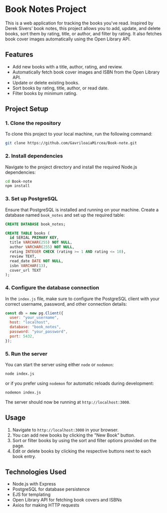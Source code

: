 # Book Notes Project

This is a web application for tracking the books you've read. Inspired by Derek Sivers' book notes, this project allows you to add, update, and delete books, sort them by rating, title, or author, and filter by rating. It also fetches book cover images automatically using the Open Library API.

## Features
- Add new books with a title, author, rating, and review.
- Automatically fetch book cover images and ISBN from the Open Library API.
- Update or delete existing books.
- Sort books by rating, title, author, or read date.
- Filter books by minimum rating.

## Project Setup

### 1. Clone the repository

To clone this project to your local machine, run the following command:

```bash
git clone https://github.com/GavriloaiaMircea/Book-note.git
```

### 2. Install dependencies
Navigate to the project directory and install the required Node.js dependencies:

```bash
cd Book-note
npm install
```

### 3. Set up PostgreSQL
Ensure that PostgreSQL is installed and running on your machine. Create a database named `book_notes` and set up the required table:

```sql
CREATE DATABASE book_notes;

CREATE TABLE books (
  id SERIAL PRIMARY KEY,
  title VARCHAR(255) NOT NULL,
  author VARCHAR(255) NOT NULL,
  rating INTEGER CHECK (rating >= 1 AND rating <= 10),
  review TEXT,
  read_date DATE NOT NULL,
  isbn VARCHAR(13),
  cover_url TEXT
);
```

### 4. Configure the database connection
In the `index.js` file, make sure to configure the PostgreSQL client with your correct username, password, and other connection details:

```javascript
const db = new pg.Client({
  user: "your_username",
  host: "localhost",
  database: "book_notes",
  password: "your_password",
  port: 5432,
});
```

### 5. Run the server
You can start the server using either `node` or `nodemon`:

```bash
node index.js
```

or if you prefer using `nodemon` for automatic reloads during development:

```bash
nodemon index.js
```

The server should now be running at `http://localhost:3000`.

## Usage
1. Navigate to `http://localhost:3000` in your browser.
2. You can add new books by clicking the "New Book" button.
3. Sort or filter books by using the sort and filter options provided on the page.
4. Edit or delete books by clicking the respective buttons next to each book entry.

## Technologies Used
* Node.js with Express
* PostgreSQL for database persistence
* EJS for templating
* Open Library API for fetching book covers and ISBNs
* Axios for making HTTP requests

